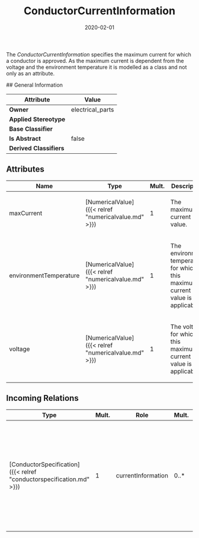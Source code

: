 ﻿---
title: ConductorCurrentInformation
toc: false
type: specs
date: "2020-02-01"
draft: false
specification: VEC
version: 1.2.0
documentType: "Recommendation"
elementType: Class
classes:
  - ConductorCurrentInformation
menu_name: vec-1.2.0
---
<p> The <i>ConductorCurrentInformation</i> specifies the maximum current for which a conductor is approved. As the maximum current is dependent from the voltage and the environment temperature it is modelled as a class and not only as an attribute.      </p>
## General Information

| Attribute               | Value |
|-------------------------|-------|
| **Owner**               | electrical_parts |
| **Applied Stereotype**  |   |
| **Base Classifier**     |   |
| **Is Abstract**         | false |
| **Derived Classifiers** |   |

## Attributes
|  Name  |  Type  |  Mult.  |  Description  |  Owning Classifier  |
|--------|--------|---------|---------------|--------------|
|maxCurrent | [NumericalValue]({{< relref "numericalvalue.md" >}}) | 1 | <p>The maximum current value.  </p> | [ConductorCurrentInformation]({{< relref "conductorcurrentinformation.md" >}}) |
|environmentTemperature | [NumericalValue]({{< relref "numericalvalue.md" >}}) | 1 | <p>The environment temperature for which this maximum current value is applicable.  </p> | [ConductorCurrentInformation]({{< relref "conductorcurrentinformation.md" >}}) |
|voltage | [NumericalValue]({{< relref "numericalvalue.md" >}}) | 1 | <p> The voltage for which this maximum current value is applicable.      </p> | [ConductorCurrentInformation]({{< relref "conductorcurrentinformation.md" >}}) |

##  Incoming Relations
|    Type  |   Mult.  |   Role    |   Mult.   |   Description  |
|----------|----------|-----------|-----------|----------------|
| [ConductorSpecification]({{< relref "conductorspecification.md" >}}) | 1 | currentInformation | 0..* | <p> Specifies the current information of the conductor. These are the maximum currents for which the conductor is approved.       </p> |
